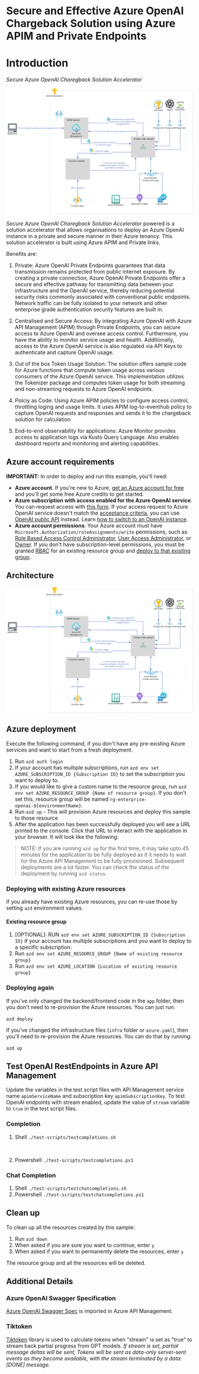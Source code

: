 # Secure and Effective Azure OpenAI Chargeback Solution using Azure APIM and Private Endpoints


# Introduction

_Secure Azure OpenAI Charegback Solution Accelerator_

![](/assets/architecture.png)

_Secure Azure OpenAI Charegback Solution Accelerator_ powered is a solution accelerator that allows organisations to deploy an Azure OpenAI instance in a private and secure manner in their Azure tenancy. This solution accelerator is built using Azure APIM and Private links. 

Benefits are:

1. Private: Azure OpenAI Private Endpoints guarantees that data transmission remains protected from public internet exposure. By creating a private connection, Azure OpenAI Private Endpoints offer a secure and effective pathway for transmitting data between your infrastructure and the OpenAI service, thereby reducing potential security risks commonly associated with conventional public endpoints. Network traffic can be fully isolated to your network and other enterprise grade authentication security features are built in.

2. Centralised and Secure Access: By integrating Azure OpenAI with Azure API Management (APIM) through Private Endpoints, you can secure access to Azure OpenAI and oversee access control. Furthermore, you have the ability to monitor service usage and health. Additionally, access to the Azure OpenAI service is also regulated via API Keys to authenticate and capture OpenAI usage.

3.  Out of the box Token Usage Solution: The solution offers sample code for Azure functions that compute token usage across various consumers of the Azure OpenAI service. This implementation utilizes the Tokenizer package and computes token usage for both streaming and non-streaming requests to Azure OpenAI endpoints.

4. Polciy as Code: Using Azure APIM policies to configure access control, throttling loging and usage limits. It uses APIM log-to-eventhub policy to capture OpenAI requests and responses and sends it to the chargeback solution for calculation  

4. End-to-end observability for applications: Azure Monitor provides access to application logs via Kusto Query Language. Also enables dashboard reports and monitoring and alerting capabilities.


## Azure account requirements

**IMPORTANT:** In order to deploy and run this example, you'll need:

* **Azure account**. If you're new to Azure, [get an Azure account for free](https://azure.microsoft.com/free/cognitive-search/) and you'll get some free Azure credits to get started.
* **Azure subscription with access enabled for the Azure OpenAI service**. You can request access with [this form](https://aka.ms/oaiapply). If your access request to Azure OpenAI service doesn't match the [acceptance criteria](https://learn.microsoft.com/legal/cognitive-services/openai/limited-access?context=%2Fazure%2Fcognitive-services%2Fopenai%2Fcontext%2Fcontext), you can use [OpenAI public API](https://platform.openai.com/docs/api-reference/introduction) instead. Learn [how to switch to an OpenAI instance](#switching-from-an-azure-openai-endpoint-to-an-openai-instance).
* **Azure account permissions**: Your Azure account must have `Microsoft.Authorization/roleAssignments/write` permissions, such as [Role Based Access Control Administrator](https://learn.microsoft.com/azure/role-based-access-control/built-in-roles#role-based-access-control-administrator-preview), [User Access Administrator](https://learn.microsoft.com/azure/role-based-access-control/built-in-roles#user-access-administrator), or [Owner](https://learn.microsoft.com/azure/role-based-access-control/built-in-roles#owner). If you don't have subscription-level permissions, you must be granted [RBAC](https://learn.microsoft.com/azure/role-based-access-control/built-in-roles#role-based-access-control-administrator-preview) for an existing resource group and [deploy to that existing group](#existing-resource-group).

## Architecture

![enterprise-openai-apim](assets/architecture.png)

## Azure deployment

Execute the following command, if you don't have any pre-existing Azure services and want to start from a fresh deployment.

1. Run `azd auth login`
2. If your account has multiple subscriptions, run `azd env set AZURE_SUBSCRIPTION_ID {Subscription ID}` to set the subscription you want to deploy to.
3. If you would like to give a custom name to the resource group, run `azd env set AZURE_RESOURCE_GROUP {Name of resource group}`. If you don't set this, resource group will be named `rg-enterprise-openai-${environmentName}`.
3. Run `azd up` - This will provision Azure resources and deploy this sample to those resource
4. After the application has been successfully deployed you will see a URL printed to the console.  Click that URL to interact with the application in your browser.
It will look like the following:


> NOTE: If you are running ```azd up``` for the first time, it may take upto 45 minutes for the application to be fully deployed as it it needs to wait for the Azure API Management to be fully provisioned. Subsequent deployments are a lot faster. You can check the status of the deployment by running `azd status`.


### Deploying with existing Azure resources

If you already have existing Azure resources, you can re-use those by setting `azd` environment values.

#### Existing resource group

1. [OPTIONAL]: RUN `azd env set AZURE_SUBSCRIPTION_ID {Subscription ID}` if your account has multiple subscriptions and you want to deploy to a specific subscription.
1. Run `azd env set AZURE_RESOURCE_GROUP {Name of existing resource group}`
2. Run `azd env set AZURE_LOCATION {Location of existing resource group}`

### Deploying again

If you've only changed the backend/frontend code in the `app` folder, then you don't need to re-provision the Azure resources. You can just run:

```azd deploy```

If you've changed the infrastructure files (`infra` folder or `azure.yaml`), then you'll need to re-provision the Azure resources. You can do that by running:

```azd up```

## Test OpenAI RestEndpoints in Azure API Management

Update the variables in the test script files with API Management service name `apimServiceName` and subscription key `apimSubscriptionKey`.
To test OpenAI endpoints with stream enabled, update the value of `stream` variable to `true` in the test script files.

### Completion

1. Shell
    ```./test-scripts/testcompletions.sh ```

    <br>
2. Powershell
    ```./test-scripts/testcompletions.ps1```

### Chat Completion

1. Shell
    ```./test-scripts/testchatcompletions.sh``` 
    <br>
2. Powershell
    ```./test-scripts/testchatcompletions.ps1```


## Clean up

To clean up all the resources created by this sample:

1. Run `azd down`
2. When asked if you are sure you want to continue, enter `y`
3. When asked if you want to permanently delete the resources, enter `y`

The resource group and all the resources will be deleted.

## Additional Details


### Azure OpenAI Swagger Specification

[Azure OpenAI Swagger Spec](https://github.com/Azure/azure-rest-api-specs/blob/main/specification/cognitiveservices/data-plane/AzureOpenAI/inference/stable/2023-05-15/inference.json) is imported in Azure API Management.


### Tiktoken

[Tiktoken](https://www.nuget.org/packages/Tiktoken/1.1.2#show-readme-container) library is used to calculate tokens when "stream" is set as "true" to stream back partial progress from GPT models. 
*If stream is set, partial message deltas will be sent, Tokens will be sent as data-only server-sent events as they become available, with the stream terminated by a data: [DONE] message.*






